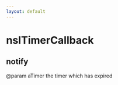 ```yaml
---
layout: default
---
```


# nsITimerCallback #

## notify ##

@param aTimer the timer which has expired

